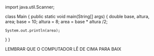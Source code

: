 import java.util.Scanner;

class Main {
  public static void main(String[] args) {
    double base, altura, area;
    base = 10; 
    altura = 8;
    area = base * altura /2;

    System.out.println(area);

    
    
    
  }
}

LEMBRAR QUE O COMPUTADOR LÊ DE CIMA PARA BAIX